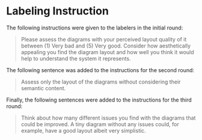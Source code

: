 # Labeling Instruction

The following instructions were given to the labelers in the initial round:

> Please assess the diagrams with your perceived layout quality of it between (1) Very bad and (5) Very good. Consider how aesthetically appealing you find the diagram layout and how well you think it would help to understand the system it represents.

The following sentence was added to the instructions for the second round:

> Assess only the layout of the diagrams without considering their semantic content.

Finally, the following sentences were added to the instructions for the third round:

> Think about how many different issues you find with the diagrams that could be improved. A tiny diagram without any issues could, for example, have a good layout albeit very simplistic.
